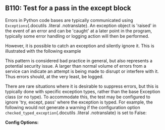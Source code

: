 B110: Test for a pass in the except block
-----------------------------------------

Errors in Python code bases are typically communicated using
`Exceptions`{.docutils .literal .notranslate}. An exception object is
'raised' in the event of an error and can be 'caught' at a later point
in the program, typically some error handling or logging action will
then be performed.

However, it is possible to catch an exception and silently ignore it.
This is illustrated with the following example

This pattern is considered bad practice in general, but also represents
a potential security issue. A larger than normal volume of errors from a
service can indicate an attempt is being made to disrupt or interfere
with it. Thus errors should, at the very least, be logged.

There are rare situations where it is desirable to suppress errors, but
this is typically done with specific exception types, rather than the
base Exception class (or no type). To accommodate this, the test may be
configured to ignore 'try, except, pass' where the exception is typed.
For example, the following would not generate a warning if the
configuration option `checked_typed_exception`{.docutils .literal
.notranslate} is set to False:

**Config Options:**
